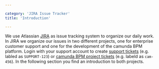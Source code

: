 ```yaml
---

category: 'JIRA Issue Tracker'
title: 'Introduction'

---
```



We use Atlassian [JIRA](https://app.camunda.com/jira) as issue tracking system to organize our daily work. In JIRA we organize our issues in two different projects, one for enterprise customer support and one for the development of the camunda BPM platform. Login with your support account to create [support tickets](#jira-issue-tracker-support-project) (e.g. labled as `SUPPORT-123`) or [camunda BPM project tickets](#jira-issue-tracker-camunda-bpm-project) (e.g. labeld as `cam-456`). In the following section you find an introduction to both projects. 